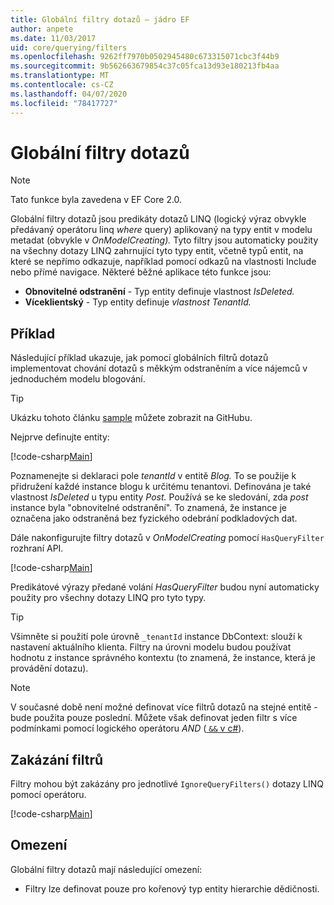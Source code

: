 ```yaml
---
title: Globální filtry dotazů – jádro EF
author: anpete
ms.date: 11/03/2017
uid: core/querying/filters
ms.openlocfilehash: 9262ff7970b0502945480c673315071cbc3f44b9
ms.sourcegitcommit: 9b562663679854c37c05fca13d93e180213fb4aa
ms.translationtype: MT
ms.contentlocale: cs-CZ
ms.lasthandoff: 04/07/2020
ms.locfileid: "78417727"
---
```

# <a name="global-query-filters"></a>Globální filtry dotazů

> [!NOTE]
> Tato funkce byla zavedena v EF Core 2.0.

Globální filtry dotazů jsou predikáty dotazů LINQ (logický výraz obvykle předávaný operátoru linq *where* query) aplikovaný na typy entit v modelu metadat (obvykle v *OnModelCreating).* Tyto filtry jsou automaticky použity na všechny dotazy LINQ zahrnující tyto typy entit, včetně typů entit, na které se nepřímo odkazuje, například pomocí odkazů na vlastnosti Include nebo přímé navigace. Některé běžné aplikace této funkce jsou:

* **Obnovitelné odstranění** - Typ entity definuje vlastnost *IsDeleted.*
* **Víceklientský** - Typ entity definuje *vlastnost TenantId.*

## <a name="example"></a>Příklad

Následující příklad ukazuje, jak pomocí globálních filtrů dotazů implementovat chování dotazů s měkkým odstraněním a více nájemců v jednoduchém modelu blogování.

> [!TIP]
> Ukázku tohoto článku [sample](https://github.com/dotnet/EntityFramework.Docs/tree/master/samples/core/QueryFilters) můžete zobrazit na GitHubu.

Nejprve definujte entity:

[!code-csharp[Main](../../../samples/core/QueryFilters/Program.cs#Entities)]

Poznamenejte si deklaraci pole _tenantId_ v entitě _Blog._ To se použije k přidružení každé instance blogu k určitému tenantovi. Definována je také vlastnost _IsDeleted_ u typu entity _Post._ Používá se ke sledování, zda _post_ instance byla "obnovitelné odstranění". To znamená, že instance je označena jako odstraněná bez fyzického odebrání podkladových dat.

Dále nakonfigurujte filtry dotazů v _OnModelCreating_ pomocí `HasQueryFilter` rozhraní API.

[!code-csharp[Main](../../../samples/core/QueryFilters/Program.cs#Configuration)]

Predikátové výrazy předané volání _HasQueryFilter_ budou nyní automaticky použity pro všechny dotazy LINQ pro tyto typy.

> [!TIP]
> Všimněte si použití pole úrovně `_tenantId` instance DbContext: slouží k nastavení aktuálního klienta. Filtry na úrovni modelu budou používat hodnotu z instance správného kontextu (to znamená, že instance, která je provádění dotazu).

> [!NOTE]
> V současné době není možné definovat více filtrů dotazů na stejné entitě - bude použita pouze poslední. Můžete však definovat jeden filtr s více podmínkami pomocí logického operátoru _AND_ ([ `&&` v c#](https://docs.microsoft.com/dotnet/csharp/language-reference/operators/boolean-logical-operators#conditional-logical-and-operator-)).

## <a name="disabling-filters"></a>Zakázání filtrů

Filtry mohou být zakázány pro jednotlivé `IgnoreQueryFilters()` dotazy LINQ pomocí operátoru.

[!code-csharp[Main](../../../samples/core/QueryFilters/Program.cs#IgnoreFilters)]

## <a name="limitations"></a>Omezení

Globální filtry dotazů mají následující omezení:

* Filtry lze definovat pouze pro kořenový typ entity hierarchie dědičnosti.
